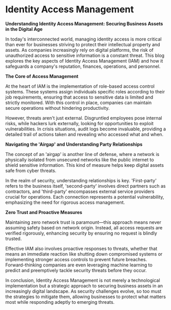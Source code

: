 # Identity Access Management

**Understanding Identity Access Management: Securing Business Assets in the Digital Age**

In today's interconnected world, managing identity access is more critical than ever for businesses striving to protect their intellectual property and assets. As companies increasingly rely on digital platforms, the risk of unauthorized access to sensitive information is a constant threat. This blog explores the key aspects of Identity Access Management (IAM) and how it safeguards a company's reputation, finances, operations, and personnel.

**The Core of Access Management**

At the heart of IAM is the implementation of role-based access control systems. These systems assign individuals specific roles according to their job requirements, ensuring that access to sensitive data is limited and strictly monitored. With this control in place, companies can maintain secure operations without hindering productivity.

However, threats aren't just external. Disgruntled employees pose internal risks, while hackers lurk externally, looking for opportunities to exploit vulnerabilities. In crisis situations, audit logs become invaluable, providing a detailed trail of actions taken and revealing who accessed what and when.

**Navigating the 'Airgap' and Understanding Party Relationships**

The concept of an 'airgap' is another line of defense, where a network is physically isolated from unsecured networks like the public internet to shield sensitive information. This kind of measure helps keep digital assets safe from cyber threats.

In the realm of security, understanding relationships is key. 'First-party' refers to the business itself, 'second-party' involves direct partners such as contractors, and 'third-party' encompasses external service providers crucial for operations. Each connection represents a potential vulnerability, emphasizing the need for rigorous access management.

**Zero Trust and Proactive Measures**

Maintaining zero network trust is paramount—this approach means never assuming safety based on network origin. Instead, all access requests are verified rigorously, enhancing security by ensuring no request is blindly trusted.

Effective IAM also involves proactive responses to threats, whether that means an immediate reaction like shutting down compromised systems or implementing stronger access controls to prevent future breaches. Forward-thinking companies are even leveraging machine learning to predict and preemptively tackle security threats before they occur.

In conclusion, Identity Access Management is not merely a technological implementation but a strategic approach to securing business assets in an increasingly digital landscape. As security challenges evolve, so too must the strategies to mitigate them, allowing businesses to protect what matters most while responding adeptly to emerging threats.

